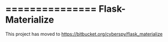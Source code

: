===============
Flask-Materialize
===============

This project has moved to https://bitbucket.org/cyberspy/flask_materialize
